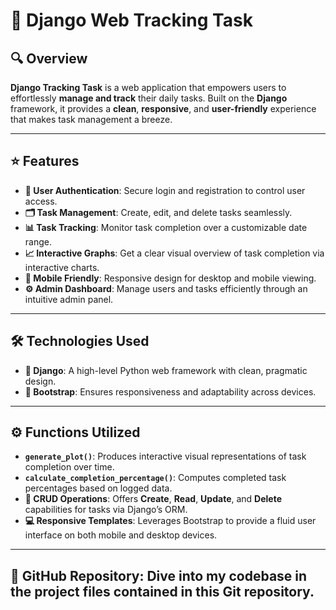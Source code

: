 # 📝 Django Web Tracking Task

## 🔍 Overview
**Django Tracking Task** is a web application that empowers users to effortlessly **manage and track** their daily tasks. Built on the **Django** framework, it provides a **clean**, **responsive**, and **user-friendly** experience that makes task management a breeze.

---

## ⭐ Features
- **🔐 User Authentication**: Secure login and registration to control user access.
- **🗂️ Task Management**: Create, edit, and delete tasks seamlessly.
- **📊 Task Tracking**: Monitor task completion over a customizable date range.
- **📈 Interactive Graphs**: Get a clear visual overview of task completion via interactive charts.
- **📱 Mobile Friendly**: Responsive design for desktop and mobile viewing.
- **⚙️ Admin Dashboard**: Manage users and tasks efficiently through an intuitive admin panel.

---

## 🛠️ Technologies Used
- **🐍 Django**: A high-level Python web framework with clean, pragmatic design.
- **💎 Bootstrap**: Ensures responsiveness and adaptability across devices.

---

## ⚙️ Functions Utilized
- **`generate_plot()`**: Produces interactive visual representations of task completion over time.
- **`calculate_completion_percentage()`**: Computes completed task percentages based on logged data.
- **📝 CRUD Operations**: Offers **Create**, **Read**, **Update**, and **Delete** capabilities for tasks via Django’s ORM.
- **💻 Responsive Templates**: Leverages Bootstrap to provide a fluid user interface on both mobile and desktop devices.

---

## 🔗 **GitHub Repository: Dive into my codebase in the project files contained in this Git repository.**
